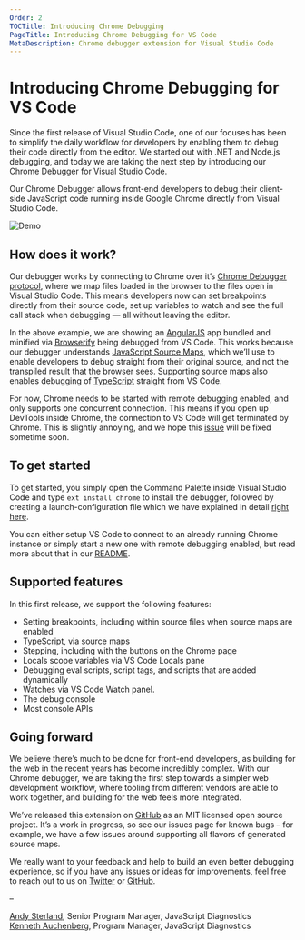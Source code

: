 ```yaml
---
Order: 2
TOCTitle: Introducing Chrome Debugging
PageTitle: Introducing Chrome Debugging for VS Code
MetaDescription: Chrome debugger extension for Visual Studio Code
---
```


# Introducing Chrome Debugging for VS Code

Since the first release of Visual Studio Code, one of our focuses has been to simplify the daily workflow for developers by enabling them to debug their code directly from the editor. We started out with .NET and Node.js debugging, and today we are taking the next step by introducing our Chrome Debugger for Visual Studio Code.

Our Chrome Debugger allows front-end developers to debug their client-side JavaScript code running inside Google Chrome directly from Visual Studio Code.

![Demo](2016_02_23_chrome-debugger-demo.gif)

## How does it work?

Our debugger works by connecting to Chrome over it’s [Chrome Debugger protocol](https://developer.chrome.com/devtools/docs/debugger-protocol), where we map files loaded in the browser to the files open in Visual Studio Code. This means developers now can set breakpoints directly from their source code, set up variables to watch and see the full call stack when debugging — all without leaving the editor.

In the above example, we are showing an [AngularJS](http://github.com/auchenberg/timey) app bundled and minified via [Browserify](http://browserify.org/) being debugged from VS Code. This works because our debugger understands [JavaScript Source Maps](http://www.html5rocks.com/en/tutorials/developertools/sourcemaps/), which we’ll use to enable developers to debug straight from their original source, and not the transpiled result that the browser sees. Supporting source maps also enables debugging of [TypeScript](http://www.typescriptlang.org/) straight from VS Code.

For now, Chrome needs to be started with remote debugging enabled, and only supports one concurrent connection. This means if you open up DevTools inside Chrome, the connection to VS Code will get terminated by Chrome. This is slightly annoying, and we hope this [issue](https://code.google.com/p/chromium/issues/detail?id=129539) will be fixed sometime soon.

## To get started

To get started, you simply open the Command Palette inside Visual Studio Code and type `ext install chrome` to install the debugger, followed by creating a launch-configuration file which we have explained in detail [right here](https://github.com/Microsoft/vscode-chrome-debug).

You can either setup VS Code to connect to an already running Chrome instance or simply start a new one with remote debugging enabled, but read more about that in our [README](https://github.com/Microsoft/vscode-chrome-debug).

## Supported features

In this first release, we support the following features:

- Setting breakpoints, including within source files when source maps are enabled
- TypeScript, via source maps
- Stepping, including with the buttons on the Chrome page
- Locals scope variables via VS Code Locals pane
- Debugging eval scripts, script tags, and scripts that are added dynamically
- Watches via VS Code Watch panel.
- The debug console
- Most console APIs

## Going forward

We believe there’s much to be done for front-end developers, as building for the web in the recent years has become incredibly complex. With our Chrome debugger, we are taking the first step towards a simpler web development workflow, where tooling from different vendors are able to work together, and building for the web feels more integrated.

We’ve released this extension on [GitHub](https://github.com/Microsoft/vscode-chrome-debug) as an MIT licensed open source project. It’s a work in progress, so see our issues page for known bugs – for example, we have a few issues around supporting all flavors of generated source maps.

We really want to your feedback and help to build an even better debugging experience, so if you have any issues or ideas for improvements, feel free to reach out to us on [Twitter](https://twitter.com/EdgeDevTools) or [GitHub](https://github.com/Microsoft/vscode-chrome-debug/).

–

[Andy Sterland](https://twitter.com/AndySterland), Senior Program Manager, JavaScript Diagnostics <br/>
[Kenneth Auchenberg](https://twitter.com/auchenberg), Program Manager, JavaScript Diagnostics

